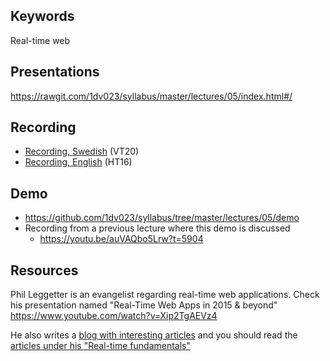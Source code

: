 ## Keywords
Real-time web

## Presentations
https://rawgit.com/1dv023/syllabus/master/lectures/05/index.html#/

## Recording

- [Recording, Swedish](https://youtu.be/nTL6euyNQdE) (VT20)
- [Recording, English](https://youtu.be/OlkEcOKqAnE) (HT16)

## Demo
* https://github.com/1dv023/syllabus/tree/master/lectures/05/demo
* Recording from a previous lecture where this demo is discussed
  * https://youtu.be/auVAQbo5Lrw?t=5904


## Resources
Phil Leggetter is an evangelist regarding real-time web applications. Check his presentation
named "Real-Time Web Apps in 2015 & beyond"
https://www.youtube.com/watch?v=Xip2TgAEVz4

He also writes a [blog with interesting articles](http://www.leggetter.co.uk/) and you should read the [articles under his "Real-time fundamentals"](http://www.leggetter.co.uk/2015/12/18/real-time-data-fundamentals.html)

